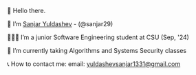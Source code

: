 👋 Hello there.

👱 I’m [Sanjar Yuldashev](https://www.linkedin.com/in/sanjar-yuldashev/) - (@sanjar29)

👨🏻‍🎓 I’m a junior Software Engineering student at CSU (Sep, '24) 

🌱 I’m currently taking Algorithms and Systems Security classes

📞 How to contact me:  email: [yuldashevsanjar1331@gmail.com](mailto:yuldashevsanjar1331@gmail.com)
